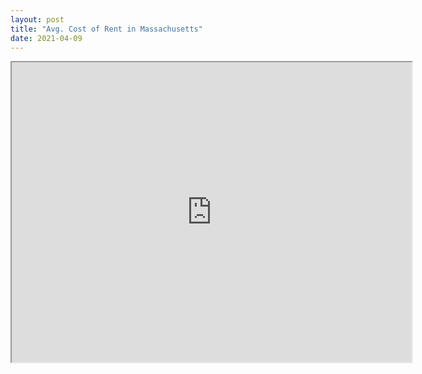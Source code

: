 ```yaml
---
layout: post
title: "Avg. Cost of Rent in Massachusetts"
date: 2021-04-09
---
```


<iframe src="https://www.google.com/maps/d/u/0/embed?mid=1w8ObJfK350z9L-Xl2LtGsX3JMAor-hf8" width="640" height="480"></iframe>
